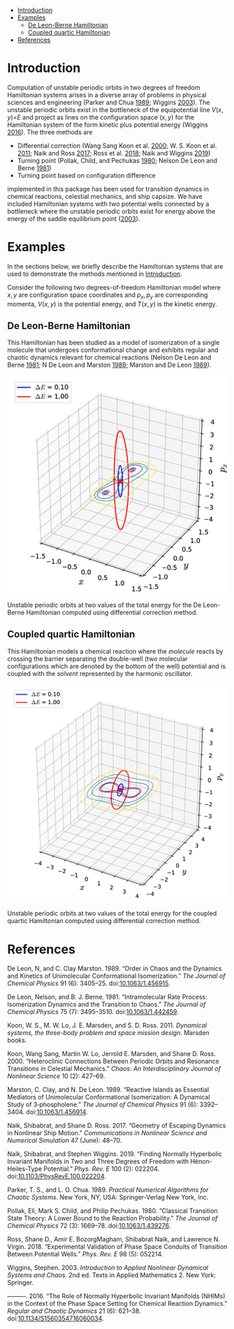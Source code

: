 -   [Introduction](#introduction)
-   [Examples](#examples)
    -   [De Leon-Berne Hamiltonian](#dbham)
    -   [Coupled quartic Hamiltonian](#coupled-quartic-hamiltonian)
-   [References](#references)

Introduction
============

Computation of unstable periodic orbits in two degrees of freedom Hamiltonian systems arises in a diverse array of problems in physical sciences and engineering (Parker and Chua [1989](#ref-Parker_1989); Wiggins [2003](#ref-wiggins_introduction_2003)). The unstable periodic orbits exist in the bottleneck of the equipotential line *V*(*x*, *y*)=*E* and project as lines on the configuration space (*x*, *y*) for the Hamiltonian system of the form kinetic plus potential energy (Wiggins [2016](#ref-wiggins_role_2016)). The three methods are

-   Differential correction (Wang Sang Koon et al. [2000](#ref-koon_heteroclinic_2000); W. S. Koon et al. [2011](#ref-Koon2011); Naik and Ross [2017](#ref-naik_geometry_2017); Ross et al. [2018](#ref-ross_experimental_2018); Naik and Wiggins [2019](#ref-naik_finding_2019b))
-   Turning point (Pollak, Child, and Pechukas [1980](#ref-Pollak_1980); Nelson De Leon and Berne [1981](#ref-Deleon_Berne_1981))
-   Turning point based on configuration difference

implemented in this package has been used for transition dynamics in chemical reactions, celestial mechanics, and ship capsize. We have included Hamiltonian systems with two potential wells connected by a bottleneck where the unstable periodic orbits exist for energy above the energy of the saddle equilibrium point ([2003](#ref-wiggins_introduction_2003)).

Examples
========

In the sections below, we briefly describe the Hamiltonian systems that are used to demonstrate the methods mentioned in [Introduction](#introduction).

Consider the following two degrees-of-freedom Hamiltonian model where *x*, *y* are configuration space coordinates and *p*<sub>*x*</sub>, *p*<sub>*y*</sub> are corresponding momenta, *V*(*x*, *y*) is the potential energy, and *T*(*x*, *y*) is the kinetic energy.

De Leon-Berne Hamiltonian
-------------------------

This Hamiltonian has been studied as a model of isomerization of a single molecule that undergoes conformational change and exhibits regular and chaotic dynamics relevant for chemical reactions (Nelson De Leon and Berne [1981](#ref-Deleon_Berne_1981); N De Leon and Marston [1989](#ref-DeLeon_Marston_1989); Marston and De Leon [1989](#ref-marston_reactive_1989)).

![Unstable periodic orbits](../tests/plots/diff_corr_deleonberne_upos.png)

Unstable periodic orbits at two values of the total energy for the De Leon-Berne Hamiltonian computed using differential correction method.

Coupled quartic Hamiltonian
---------------------------

This Hamiltonian models a chemical reaction where the *molecule* reacts by crossing the barrier separating the double-well (two molecular configurations which are denoted by the bottom of the well) potential and is coupled with the *solvent* represented by the harmonic oscillator.

![](../tests/plots/diff_corr_coupled_upos.png)

Unstable periodic orbits at two values of the total energy for the coupled quartic Hamiltonian computed using differential correction method.

References
==========

De Leon, N, and C. Clay Marston. 1989. “Order in Chaos and the Dynamics and Kinetics of Unimolecular Conformational Isomerization.” *The Journal of Chemical Physics* 91 (6): 3405–25. doi:[10.1063/1.456915](https://doi.org/10.1063/1.456915).

De Leon, Nelson, and B. J. Berne. 1981. “Intramolecular Rate Process: Isomerization Dynamics and the Transition to Chaos.” *The Journal of Chemical Physics* 75 (7): 3495–3510. doi:[10.1063/1.442459](https://doi.org/10.1063/1.442459).

Koon, W. S., M. W. Lo, J. E. Marsden, and S. D. Ross. 2011. *Dynamical systems, the three-body problem and space mission design*. Marsden books.

Koon, Wang Sang, Martin W. Lo, Jerrold E. Marsden, and Shane D. Ross. 2000. “Heteroclinic Connections Between Periodic Orbits and Resonance Transitions in Celestial Mechanics.” *Chaos: An Interdisciplinary Journal of Nonlinear Science* 10 (2): 427–69.

Marston, C. Clay, and N. De Leon. 1989. “Reactive Islands as Essential Mediators of Unimolecular Conformational Isomerization: A Dynamical Study of 3‐phospholene.” *The Journal of Chemical Physics* 91 (6): 3392–3404. doi:[10.1063/1.456914](https://doi.org/10.1063/1.456914).

Naik, Shibabrat, and Shane D. Ross. 2017. “Geometry of Escaping Dynamics in Nonlinear Ship Motion.” *Communications in Nonlinear Science and Numerical Simulation* 47 (June): 48–70.

Naik, Shibabrat, and Stephen Wiggins. 2019. “Finding Normally Hyperbolic Invariant Manifolds in Two and Three Degrees of Freedom with Hénon-Heiles-Type Potential.” *Phys. Rev. E* 100 (2): 022204. doi:[10.1103/PhysRevE.100.022204](https://doi.org/10.1103/PhysRevE.100.022204).

Parker, T. S., and L. O. Chua. 1989. *Practical Numerical Algorithms for Chaotic Systems*. New York, NY, USA: Springer-Verlag New York, Inc.

Pollak, Eli, Mark S. Child, and Philip Pechukas. 1980. “Classical Transition State Theory: A Lower Bound to the Reaction Probability.” *The Journal of Chemical Physics* 72 (3): 1669–78. doi:[10.1063/1.439276](https://doi.org/10.1063/1.439276).

Ross, Shane D., Amir E. BozorgMagham, Shibabrat Naik, and Lawrence N. Virgin. 2018. “Experimental Validation of Phase Space Conduits of Transition Between Potential Wells.” *Phys. Rev. E* 98 (5): 052214.

Wiggins, Stephen. 2003. *Introduction to Applied Nonlinear Dynamical Systems and Chaos*. 2nd ed. Texts in Applied Mathematics 2. New York: Springer.

———. 2016. “The Role of Normally Hyperbolic Invariant Manifolds (NHIMs) in the Context of the Phase Space Setting for Chemical Reaction Dynamics.” *Regular and Chaotic Dynamics* 21 (6): 621–38. doi:[10.1134/S1560354716060034](https://doi.org/10.1134/S1560354716060034).
